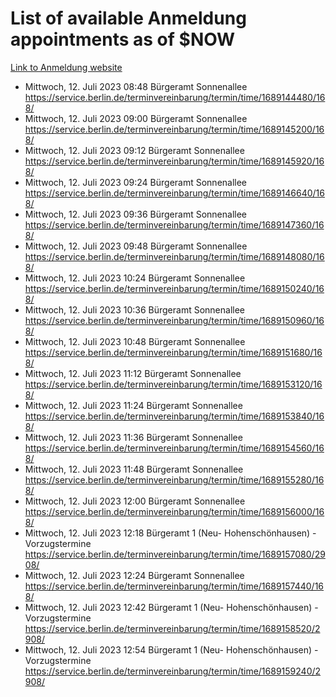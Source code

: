 # List of available Anmeldung appointments as of $NOW
[Link to Anmeldung website](https://service.berlin.de/terminvereinbarung/termin/tag.php?termin=1&anliegen[]=120686&dienstleisterlist=122210,122217,327316,122219,327312,122227,327314,122231,327346,122243,327348,122254,122252,329742,122260,329745,122262,329748,122271,327278,122273,327274,122277,327276,330436,122280,327294,122282,327290,122284,327292,122291,327270,122285,327266,122286,327264,122296,327268,150230,329760,122297,327286,122294,327284,122312,329763,122314,329775,122304,327330,122311,327334,122309,327332,317869,122281,327352,122279,329772,122283,122276,327324,122274,327326,122267,329766,122246,327318,122251,327320,122257,327322,122208,327298,122226,327300&herkunft=http%3A%2F%2Fservice.berlin.de%2Fdienstleistung%2F120686%2F)
- Mittwoch, 12. Juli 2023 08:48 Bürgeramt Sonnenallee https://service.berlin.de/terminvereinbarung/termin/time/1689144480/168/
- Mittwoch, 12. Juli 2023 09:00 Bürgeramt Sonnenallee https://service.berlin.de/terminvereinbarung/termin/time/1689145200/168/
- Mittwoch, 12. Juli 2023 09:12 Bürgeramt Sonnenallee https://service.berlin.de/terminvereinbarung/termin/time/1689145920/168/
- Mittwoch, 12. Juli 2023 09:24 Bürgeramt Sonnenallee https://service.berlin.de/terminvereinbarung/termin/time/1689146640/168/
- Mittwoch, 12. Juli 2023 09:36 Bürgeramt Sonnenallee https://service.berlin.de/terminvereinbarung/termin/time/1689147360/168/
- Mittwoch, 12. Juli 2023 09:48 Bürgeramt Sonnenallee https://service.berlin.de/terminvereinbarung/termin/time/1689148080/168/
- Mittwoch, 12. Juli 2023 10:24 Bürgeramt Sonnenallee https://service.berlin.de/terminvereinbarung/termin/time/1689150240/168/
- Mittwoch, 12. Juli 2023 10:36 Bürgeramt Sonnenallee https://service.berlin.de/terminvereinbarung/termin/time/1689150960/168/
- Mittwoch, 12. Juli 2023 10:48 Bürgeramt Sonnenallee https://service.berlin.de/terminvereinbarung/termin/time/1689151680/168/
- Mittwoch, 12. Juli 2023 11:12 Bürgeramt Sonnenallee https://service.berlin.de/terminvereinbarung/termin/time/1689153120/168/
- Mittwoch, 12. Juli 2023 11:24 Bürgeramt Sonnenallee https://service.berlin.de/terminvereinbarung/termin/time/1689153840/168/
- Mittwoch, 12. Juli 2023 11:36 Bürgeramt Sonnenallee https://service.berlin.de/terminvereinbarung/termin/time/1689154560/168/
- Mittwoch, 12. Juli 2023 11:48 Bürgeramt Sonnenallee https://service.berlin.de/terminvereinbarung/termin/time/1689155280/168/
- Mittwoch, 12. Juli 2023 12:00 Bürgeramt Sonnenallee https://service.berlin.de/terminvereinbarung/termin/time/1689156000/168/
- Mittwoch, 12. Juli 2023 12:18 Bürgeramt 1 (Neu- Hohenschönhausen) - Vorzugstermine https://service.berlin.de/terminvereinbarung/termin/time/1689157080/2908/
- Mittwoch, 12. Juli 2023 12:24 Bürgeramt Sonnenallee https://service.berlin.de/terminvereinbarung/termin/time/1689157440/168/
- Mittwoch, 12. Juli 2023 12:42 Bürgeramt 1 (Neu- Hohenschönhausen) - Vorzugstermine https://service.berlin.de/terminvereinbarung/termin/time/1689158520/2908/
- Mittwoch, 12. Juli 2023 12:54 Bürgeramt 1 (Neu- Hohenschönhausen) - Vorzugstermine https://service.berlin.de/terminvereinbarung/termin/time/1689159240/2908/
